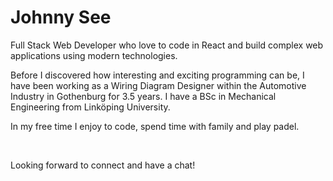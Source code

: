 # Johnny See
Full Stack Web Developer who love to code in React and build complex web applications using modern technologies.

Before I discovered how interesting and exciting programming can be, I have been working as a Wiring Diagram Designer within the Automotive Industry in Gothenburg for 3.5 years. I have a BSc in Mechanical Engineering from Linköping University.

In my free time I enjoy to code, spend time with family and play padel.

<br />

Looking forward to connect and have a chat!

